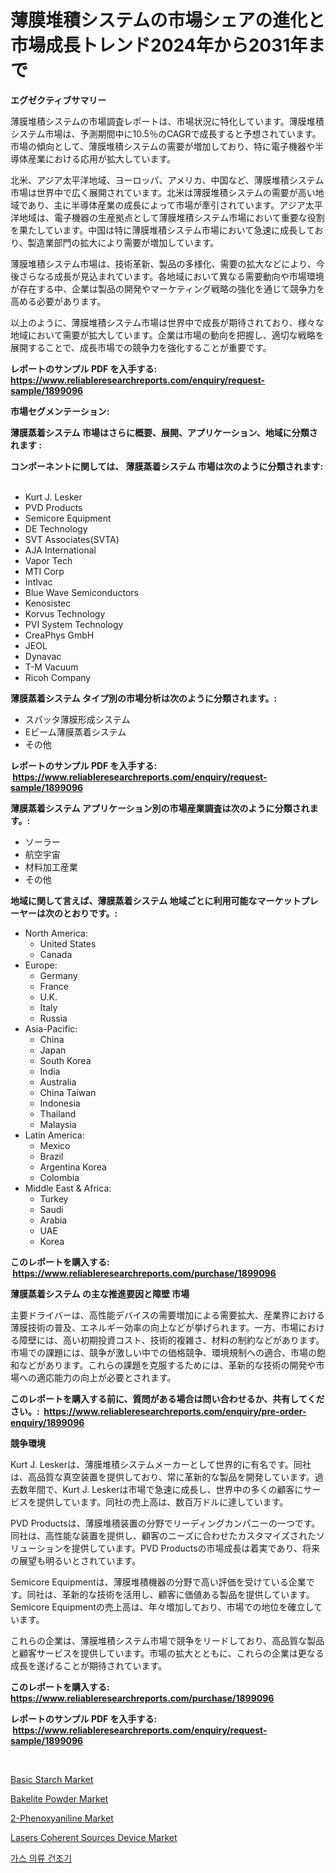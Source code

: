 <p><h1>薄膜堆積システムの市場シェアの進化と市場成長トレンド2024年から2031年まで</h1></p><p><strong>エグゼクティブサマリー</strong></p>
<p><p>薄膜堆積システムの市場調査レポートは、市場状況に特化しています。薄膜堆積システム市場は、予測期間中に10.5％のCAGRで成長すると予想されています。市場の傾向として、薄膜堆積システムの需要が増加しており、特に電子機器や半導体産業における応用が拡大しています。</p><p>北米、アジア太平洋地域、ヨーロッパ、アメリカ、中国など、薄膜堆積システム市場は世界中で広く展開されています。北米は薄膜堆積システムの需要が高い地域であり、主に半導体産業の成長によって市場が牽引されています。アジア太平洋地域は、電子機器の生産拠点として薄膜堆積システム市場において重要な役割を果たしています。中国は特に薄膜堆積システム市場において急速に成長しており、製造業部門の拡大により需要が増加しています。</p><p>薄膜堆積システム市場は、技術革新、製品の多様化、需要の拡大などにより、今後さらなる成長が見込まれています。各地域において異なる需要動向や市場環境が存在する中、企業は製品の開発やマーケティング戦略の強化を通じて競争力を高める必要があります。</p><p>以上のように、薄膜堆積システム市場は世界中で成長が期待されており、様々な地域において需要が拡大しています。企業は市場の動向を把握し、適切な戦略を展開することで、成長市場での競争力を強化することが重要です。</p></p>
<p><strong>レポートのサンプル PDF を入手する: <a href="https://www.reliableresearchreports.com/enquiry/request-sample/1899096">https://www.reliableresearchreports.com/enquiry/request-sample/1899096</a></strong></p>
<p><strong>市場セグメンテーション:</strong></p>
<p><strong> 薄膜蒸着システム 市場はさらに概要、展開、アプリケーション、地域に分類されます :</strong></p>
<p><strong>コンポーネントに関しては、 薄膜蒸着システム 市場は次のように分類されます: &nbsp;</strong></p>
<p><ul><li>Kurt J. Lesker</li><li>PVD Products</li><li>Semicore Equipment</li><li>DE Technology</li><li>SVT Associates(SVTA)</li><li>AJA International</li><li>Vapor Tech</li><li>MTI Corp</li><li>Intlvac</li><li>Blue Wave Semiconductors</li><li>Kenosistec</li><li>Korvus Technology</li><li>PVI System Technology</li><li>CreaPhys GmbH</li><li>JEOL</li><li>Dynavac</li><li>T-M Vacuum</li><li>Ricoh Company</li></ul></p>
<p><strong> 薄膜蒸着システム タイプ別の市場分析は次のように分類されます。:</strong></p>
<p><ul><li>スパッタ薄膜形成システム</li><li>Eビーム薄膜蒸着システム</li><li>その他</li></ul></p>
<p><strong>レポートのサンプル PDF を入手する: &nbsp;<a href="https://www.reliableresearchreports.com/enquiry/request-sample/1899096">https://www.reliableresearchreports.com/enquiry/request-sample/1899096</a></strong></p>
<p><strong> 薄膜蒸着システム アプリケーション別の市場産業調査は次のように分類されます。:</strong></p>
<p><ul><li>ソーラー</li><li>航空宇宙</li><li>材料加工産業</li><li>その他</li></ul></p>
<p><strong>地域に関して言えば、薄膜蒸着システム 地域ごとに利用可能なマーケットプレーヤーは次のとおりです。:</strong></p>
<p><ul>
    <li>
        North America:
        <ul>
            <li>United States</li>
            <li>Canada</li>
        </ul>
    </li>
    <li>
        Europe:
        <ul>
            <li>Germany</li>
            <li>France</li>
            <li>U.K.</li>
            <li>Italy</li>
            <li>Russia</li>
        </ul>
    </li>
    <li>
        Asia-Pacific:
        <ul>
            <li>China</li>
            <li>Japan</li>
            <li>South Korea</li>
            <li>India</li>
            <li>Australia</li>
            <li>China Taiwan</li>
            <li>Indonesia</li>
            <li>Thailand</li>
            <li>Malaysia</li>
        </ul>
    </li>
    <li>
        Latin America:
        <ul>
            <li>Mexico</li>
            <li>Brazil</li>
            <li>Argentina Korea</li>
            <li>Colombia</li>
        </ul>
    </li>
    <li>
        Middle East & Africa:
        <ul>
            <li>Turkey</li>
            <li>Saudi</li>
            <li>Arabia</li>
            <li>UAE</li>
            <li>Korea</li>
        </ul>
    </li>
    </ul></p>
<p><strong>このレポートを購入する: &nbsp;<a href="https://www.reliableresearchreports.com/purchase/1899096">https://www.reliableresearchreports.com/purchase/1899096</a></strong></p>
<p><strong>薄膜蒸着システム の主な推進要因と障壁 市場</strong></p>
<p><p>主要ドライバーは、高性能デバイスの需要増加による需要拡大、産業界における薄膜技術の普及、エネルギー効率の向上などが挙げられます。一方、市場における障壁には、高い初期投資コスト、技術的複雑さ、材料の制約などがあります。市場での課題には、競争が激しい中での価格競争、環境規制への適合、市場の飽和などがあります。これらの課題を克服するためには、革新的な技術の開発や市場への適応能力の向上が必要とされます。</p></p>
<p><strong>このレポートを購入する前に、質問がある場合は問い合わせるか、共有してください。:&nbsp; <a href="https://www.reliableresearchreports.com/enquiry/pre-order-enquiry/1899096">https://www.reliableresearchreports.com/enquiry/pre-order-enquiry/1899096</a></strong></p>
<p><strong>競争環境</strong></p>
<p><p>Kurt J. Leskerは、薄膜堆積システムメーカーとして世界的に有名です。同社は、高品質な真空装置を提供しており、常に革新的な製品を開発しています。過去数年間で、Kurt J. Leskerは市場で急速に成長し、世界中の多くの顧客にサービスを提供しています。同社の売上高は、数百万ドルに達しています。</p><p>PVD Productsは、薄膜堆積装置の分野でリーディングカンパニーの一つです。同社は、高性能な装置を提供し、顧客のニーズに合わせたカスタマイズされたソリューションを提供しています。PVD Productsの市場成長は着実であり、将来の展望も明るいとされています。</p><p>Semicore Equipmentは、薄膜堆積機器の分野で高い評価を受けている企業です。同社は、革新的な技術を活用し、顧客に価値ある製品を提供しています。Semicore Equipmentの売上高は、年々増加しており、市場での地位を確立しています。</p><p>これらの企業は、薄膜堆積システム市場で競争をリードしており、高品質な製品と顧客サービスを提供しています。市場の拡大とともに、これらの企業は更なる成長を遂げることが期待されています。</p></p>
<p><strong>このレポートを購入する: &nbsp; <a href="https://www.reliableresearchreports.com/purchase/1899096">https://www.reliableresearchreports.com/purchase/1899096</a></strong></p>
<p><strong>レポートのサンプル PDF を入手する: &nbsp;<a href="https://www.reliableresearchreports.com/enquiry/request-sample/1899096">https://www.reliableresearchreports.com/enquiry/request-sample/1899096</a></strong><strong></strong></p>
<p>&nbsp;</p>
<p><p><a href="https://view.publitas.com/reportprime-1/basic-starch-market-research-report-unlocks-analysis-on-the-market-financial-status-market-size-and-market-revenue-upto-2031/">Basic Starch Market</a></p><p><a href="https://issuu.com/reportprime-2/docs/bakelite-powder-market-size-2030.pptx">Bakelite Powder Market</a></p><p><a href="https://github.com/RichRobinson5/Market-Research-Report-List-4/blob/main/2-phenoxyaniline-market.md">2-Phenoxyaniline Market</a></p><p><a href="https://gentle-editor-9db.notion.site/Lasers-Coherent-Sources-Device-Market-Provides-a-Comprehensive-Analysis-Including-a-Macro-Overview-o-49c02d760a584bd9b7eccc415d04a966">Lasers Coherent Sources Device Market</a></p><p><a href="https://github.com/vs2869dizt0/Market-Research-Report-List-1/blob/main/57641781213.md">가스 의류 건조기</a></p></p>